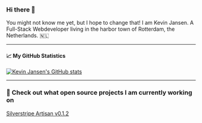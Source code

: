 ### Hi there 👋

You might not know me yet, but I hope to change that! I am Kevin Jansen. A Full-Stack Webdeveloper living in the harbor town of Rotterdam, the Netherlands. 🇳🇱  

---
#### 📈 My GitHub Statistics
[![Kevin Jansen's GitHub stats](https://github-readme-stats.vercel.app/api?username=Kevin-Jansen&hide=stars&show_icons=true&hide_title=true)](https://github.com/Kevin-Jansen)

---
### 💾 Check out what open source projects I am currently working on
[Silverstripe Artisan v0.1.2](https://github.com/kevin-jansen/silverstripe-artisan)

<!--
**Kevin-Jansen/Kevin-Jansen** is a ✨ _special_ ✨ repository because its `README.md` (this file) appears on your GitHub profile.
Here are some ideas to get you started:

- 🔭 I’m currently working on ...
- 🌱 I’m currently learning ...
- 👯 I’m looking to collaborate on ...
- 🤔 I’m looking for help with ...
- 💬 Ask me about ...
- 📫 How to reach me: ...
- 😄 Pronouns: ...
- ⚡ Fun fact: ...
-->
